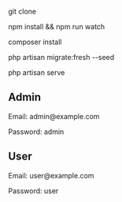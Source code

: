 <p>git clone</p>
<p>npm install && npm run watch</p>
<p>composer install</p>
<p>php artisan migrate:fresh --seed</p>
<p>php artisan serve</p>
<h2>Admin</h2>
<p>Email: admin@example.com</p>
</p>Password: admin</p>

<h2>User</h2>
<p>Email: user@example.com</p>
</p>Password: user</p>
